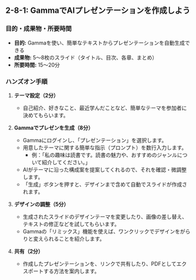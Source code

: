 ## 2-8-1: GammaでAIプレゼンテーションを作成しよう

### 目的・成果物・所要時間

- **目的:** Gammaを使い、簡単なテキストからプレゼンテーションを自動生成できる
- **成果物:** 5〜8枚のスライド（タイトル、目次、各章、まとめ）
- **所要時間:** 15〜20分

### ハンズオン手順

1. **テーマ設定（2分）**
   - 自己紹介、好きなこと、最近学んだことなど、簡単なテーマを参加者に決めてもらいます。

2. **Gammaでプレゼンを生成（8分）**
   - Gammaにログインし、「プレゼンテーション」を選択します。
   - 用意したテーマに関する簡単な指示（プロンプト）を数行入力します。
     - 例：「私の趣味は読書です。読書の魅力や、おすすめのジャンルについて紹介してください。」
   - AIがテーマに沿った構成案を提案してくれるので、それを確認・微調整します。
   - 「生成」ボタンを押すと、デザインまで含めて自動でスライドが作成されます。

3. **デザインの調整（5分）**
   - 生成されたスライドのデザインテーマを変更したり、画像の差し替え、テキストの修正などを試してもらいます。
   - Gammaの「リミックス」機能を使えば、ワンクリックでデザインをがらりと変えられることを紹介します。

4. **共有（2分）**
   - 作成したプレゼンテーションを、リンクで共有したり、PDFとしてエクスポートする方法を案内します。
